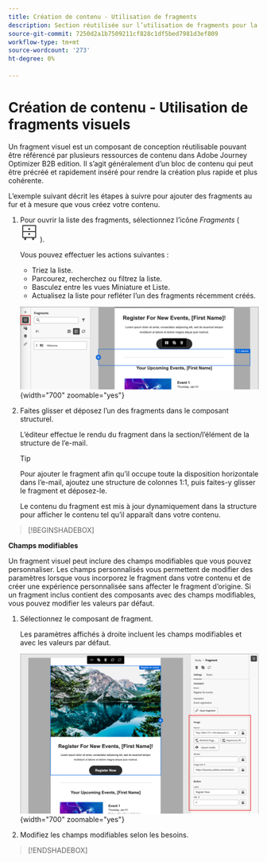 ```yaml
---
title: Création de contenu - Utilisation de fragments
description: Section réutilisée sur l’utilisation de fragments pour la création de contenu
source-git-commit: 7250d2a1b7509211cf828c1df5bed7981d3ef809
workflow-type: tm+mt
source-wordcount: '273'
ht-degree: 0%

---
```


# Création de contenu - Utilisation de fragments visuels

Un fragment visuel est un composant de conception réutilisable pouvant être référencé par plusieurs ressources de contenu dans Adobe Journey Optimizer B2B edition. Il s’agit généralement d’un bloc de contenu qui peut être précréé et rapidement inséré pour rendre la création plus rapide et plus cohérente.

L’exemple suivant décrit les étapes à suivre pour ajouter des fragments au fur et à mesure que vous créez votre contenu.

1. Pour ouvrir la liste des fragments, sélectionnez l’icône _Fragments_ ( ![icône Fragments](../user/assets/do-not-localize/icon-fragments.svg) ).

   Vous pouvez effectuer les actions suivantes :

   * Triez la liste.
   * Parcourez, recherchez ou filtrez la liste.
   * Basculez entre les vues Miniature et Liste.
   * Actualisez la liste pour refléter l’un des fragments récemment créés.

   ![Sélectionnez un fragment dans la liste](../user/content/assets/visual-designer-fragments.png){width="700" zoomable="yes"}

1. Faites glisser et déposez l’un des fragments dans le composant structurel.

   L’éditeur effectue le rendu du fragment dans la section/l’élément de la structure de l’e-mail.

   >[!TIP]
   >
   >Pour ajouter le fragment afin qu’il occupe toute la disposition horizontale dans l’e-mail, ajoutez une structure de colonnes 1:1, puis faites-y glisser le fragment et déposez-le.

   Le contenu du fragment est mis à jour dynamiquement dans la structure pour afficher le contenu tel qu’il apparaît dans votre contenu.

>[!BEGINSHADEBOX]

**Champs modifiables**

Un fragment visuel peut inclure des champs modifiables que vous pouvez personnaliser. Les champs personnalisés vous permettent de modifier des paramètres lorsque vous incorporez le fragment dans votre contenu et de créer une expérience personnalisée sans affecter le fragment d’origine. Si un fragment inclus contient des composants avec des champs modifiables, vous pouvez modifier les valeurs par défaut.

1. Sélectionnez le composant de fragment.

   Les paramètres affichés à droite incluent les champs modifiables et avec les valeurs par défaut.

   ![Modifier les paramètres du composant de fragment](../user/content/assets/fragment-editable-fields-displayed-design.png){width="700" zoomable="yes"}

1. Modifiez les champs modifiables selon les besoins.

>[!ENDSHADEBOX]
